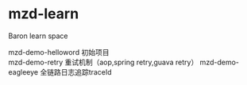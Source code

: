 # mzd-learn
Baron learn space


mzd-demo-helloword	 初始项目	
mzd-demo-retry	     重试机制（aop,spring retry,guava retry）	
mzd-demo-eagleeye    全链路日志追踪traceId

		
